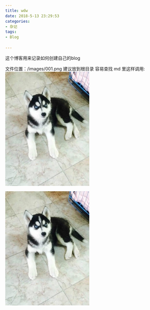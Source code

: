 ```yaml
---
title: wdw
date: 2018-5-13 23:29:53
categories:
- 杂记
tags:
- Blog

---
```


这个博客用来记录如何创建自己的blog

文件位置：/images/001.png 建议放到根目录 容易查找 
md 里这样调用: ![husky](image/husky.jpg)

![husky](image/husky.jpg)
